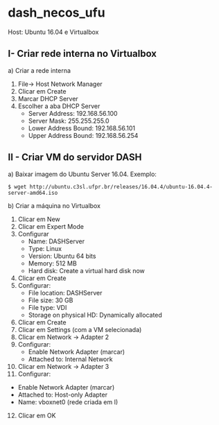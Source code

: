 # dash_necos_ufu

Host: Ubuntu 16.04 e Virtualbox

I- Criar rede interna no Virtualbox
--------------------------------------------------
a) Criar a rede interna

1. File-> Host Network Manager
2. Clicar em Create
3. Marcar DHCP Server
4. Escolher a aba DHCP Server
   - Server Address: 192.168.56.100
   - Server Mask: 255.255.255.0
   - Lower Address Bound: 192.168.56.101
   - Upper Address Bound: 192.168.56.254
 

II - Criar VM do servidor DASH
--------------------------------------------------
a) Baixar imagem do Ubuntu Server 16.04. Exemplo:

```
$ wget http://ubuntu.c3sl.ufpr.br/releases/16.04.4/ubuntu-16.04.4-server-amd64.iso
```

b) Criar a máquina no Virtualbox

1. Clicar em New
2. Clicar em Expert Mode
3. Configurar
   - Name: DASHServer
   - Type: Linux
   - Version: Ubuntu 64 bits
   - Memory: 512 MB
   - Hard disk: Create a virtual hard disk now
4. Clicar em Create
5. Configurar:
   - File location: DASHServer
   - File size: 30 GB
   - File type: VDI
   - Storage on physical HD: Dynamically allocated
6. Clicar em Create 
7. Clicar em Settings (com a VM selecionada)
8. Clicar em Network -> Adapter 2
9. Configurar:
   - Enable Network Adapter (marcar)
   - Attached to: Internal Network
10. Clicar em Network -> Adapter 3
11. Configurar:
   - Enable Network Adapter (marcar)
   - Attached to: Host-only Adapter
   - Name: vboxnet0 (rede criada em I)
12. Clicar em OK

